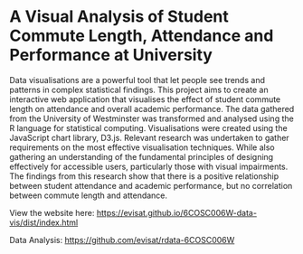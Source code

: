 # A Visual Analysis of Student Commute Length, Attendance and Performance at University
Data visualisations are a powerful tool that let people see trends and patterns in complex statistical findings. This project aims to create an interactive web application that visualises the effect of student commute length on attendance and overall academic performance. The data gathered from the University of Westminster was transformed and analysed using the R language for statistical computing. Visualisations were created using the JavaScript chart library, D3.js. Relevant research was undertaken to gather requirements on the most effective visualisation techniques. While also gathering an understanding of the fundamental principles of designing effectively for accessible users, particularly those with visual impairments. The findings from this research show that there is a positive relationship between student attendance and academic performance, but no correlation between commute length and attendance. 

View the website here: https://evisat.github.io/6COSC006W-data-vis/dist/index.html

Data Analysis: https://github.com/evisat/rdata-6COSC006W
